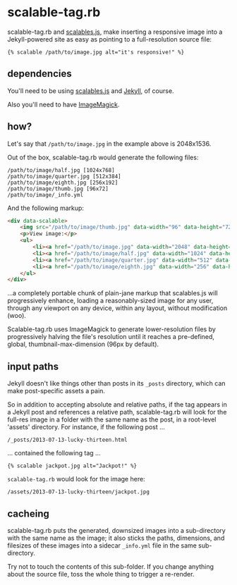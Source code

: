 # scalable-tag.rb

scalable-tag.rb and [scalables.js](https://github.com/eeeps/scalables), make inserting a responsive image into a Jekyll-powered site as easy as pointing to a full-resolution source file:

```
{% scalable /path/to/image.jpg alt="it's responsive!" %}
```

## dependencies

You'll need to be using [scalables.js](https://github.com/eeeps/scalables) and [Jekyll](http://jekyllrb.com/), of course.

Also you'll need to have [ImageMagick](http://www.imagemagick.org/).

## how?

Let's say that `/path/to/image.jpg` in the example above is 2048x1536.

Out of the box, scalable-tag.rb would generate the following files:

```
/path/to/image/half.jpg [1024x768]
/path/to/image/quarter.jpg [512x384]
/path/to/image/eighth.jpg [256x192]
/path/to/image/thumb.jpg [96x72]
/path/to/image/_info.yml
```

And the following markup:

```html
<div data-scalable>
	<img src="/path/to/image/thumb.jpg" data-width="96" data-height="72" alt="it's responsive!">
	<p>View image:</p>
	<ul>
		<li><a href="/path/to/image.jpg" data-width="2048" data-height="1536">fullsize (1.4 MB)</a></li>
		<li><a href="/path/to/image/half.jpg" data-width="1024" data-height="768">half (491 kB)</a></li>
		<li><a href="/path/to/image/quarter.jpg" data-width="512" data-height="384">quarter (149 kB)</a></li>
		<li><a href="/path/to/image/eighth.jpg" data-width="256" data-height="192">eighth (48 kB)</a></li>
	</ul>
</div>
```

…a completely portable chunk of plain-jane markup that scalables.js will progressively enhance, loading a reasonably-sized image for any user, through any viewport on any device, within any layout, without modification (woo).

Scalable-tag.rb uses ImageMagick to generate lower-resolution files by progressively halving the file's resolution until it reaches a pre-defined, global, thumbnail-max-dimension (96px by default).

## input paths

Jekyll doesn't like things other than posts in its `_posts` directory, which can make post-specific assets a pain.

So in addition to accepting absolute and relative paths, if the tag appears in a Jekyll post and references a relative path, scalable-tag.rb will look for the full-res image in a folder with the same name as the post, in a root-level 'assets' directory. For instance, if the following post …

```
/_posts/2013-07-13-lucky-thirteen.html
```

… contained the following tag …

```
{% scalable jackpot.jpg alt="Jackpot!" %}
```

`scalable-tag.rb` would look for the image here:

```
/assets/2013-07-13-lucky-thirteen/jackpot.jpg
```

## cacheing

scalable-tag.rb puts the generated, downsized images into a sub-directory with the same name as the image; it also sticks the paths, dimensions, and filesizes of these images into a sidecar `_info.yml` file in the same sub-directory.

Try not to touch the contents of this sub-folder. If you change anything about the source file, toss the whole thing to trigger a re-render.

